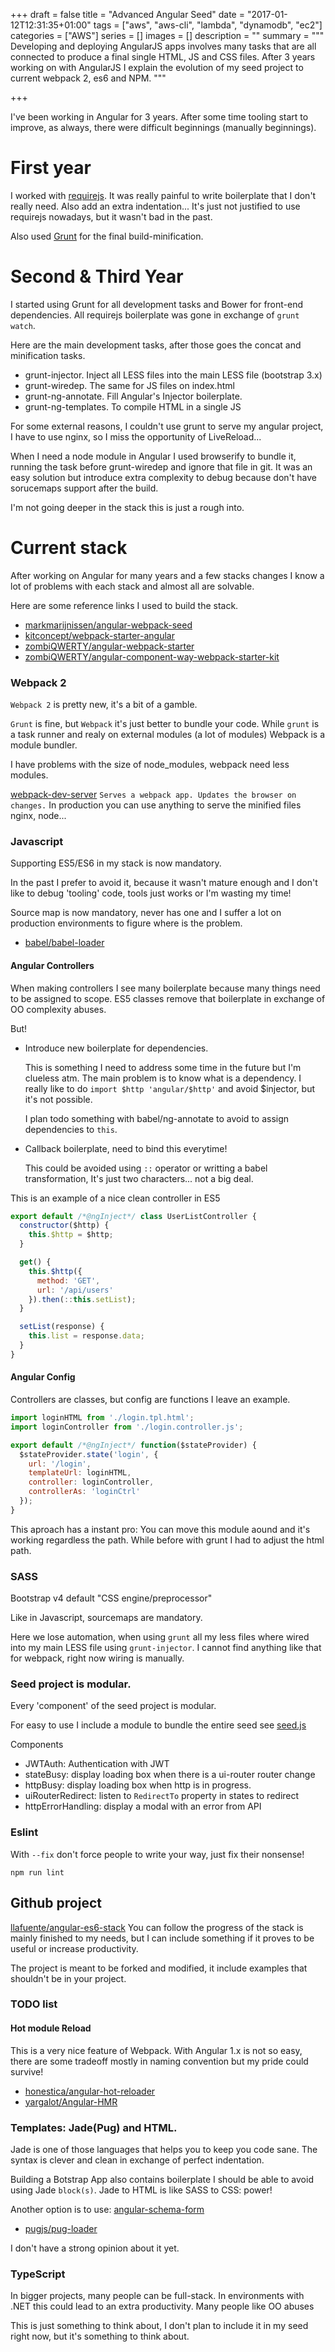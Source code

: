 +++
draft = false
title = "Advanced Angular Seed"
date = "2017-01-12T12:31:35+01:00"
tags = ["aws", "aws-cli", "lambda", "dynamodb", "ec2"]
categories = ["AWS"]
series = []
images = []
description = ""
summary = """
Developing and deploying AngularJS apps involves many tasks that are all
connected to produce a final single HTML, JS and CSS files.
After 3 years working on with AngularJS I explain the evolution of my seed
project to current webpack 2, es6 and NPM.
"""

+++

I've been working in Angular for 3 years. After some time tooling start to
improve, as always, there were difficult beginnings (manually beginnings).

# First year

I worked with [requirejs](http://requirejs.org/).
It was really painful to write boilerplate that I don't really need.
Also add an extra indentation...
It's just not justified to use requirejs nowadays, but it wasn't bad in the
past.

Also used [Grunt](gruntjs.com) for the final build-minification.

# Second & Third Year

I started using Grunt for all development tasks and Bower for front-end
dependencies.
All requirejs boilerplate was gone in exchange of `grunt watch`.

Here are the main development tasks, after those goes the concat and
minification tasks.

* grunt-injector. Inject all LESS files into the main LESS file (bootstrap 3.x)
* grunt-wiredep. The same for JS files on index.html
* grunt-ng-annotate. Fill Angular's Injector boilerplate.
* grunt-ng-templates. To compile HTML in a single JS


For some external reasons, I couldn't use grunt to serve my angular project,
I have to use nginx, so I miss the opportunity of LiveReload...

When I need a node module in Angular I used browserify to bundle it,
running the task before grunt-wiredep and ignore that file in git. It was an
easy solution but introduce extra complexity to debug because don't
have sorucemaps support after the build.

I'm not going deeper in the stack this is just a rough into.

# Current stack

After working on Angular for many years and a few stacks changes
I know a lot of problems with each stack and almost all are solvable.

Here are some reference links I used to build the stack.

* [markmarijnissen/angular-webpack-seed](https://github.com/markmarijnissen/angular-webpack-seed)
* [kitconcept/webpack-starter-angular](https://github.com/kitconcept/webpack-starter-angular)
* [zombiQWERTY/angular-webpack-starter](https://github.com/zombiQWERTY/angular-webpack-starter)
* [zombiQWERTY/angular-component-way-webpack-starter-kit](https://github.com/zombiQWERTY/angular-component-way-webpack-starter-kit)

### Webpack 2

`Webpack 2` is pretty new, it's a bit of a gamble.

`Grunt` is fine, but `Webpack` it's just better to bundle your code.
While `grunt` is a task runner and realy on external modules (a lot of modules)
Webpack is a module bundler.

I have problems with the size of node_modules, webpack need less modules.

[webpack-dev-server](https://github.com/webpack/webpack-dev-server)
`Serves a webpack app. Updates the browser on changes.`
In production you can use anything to serve the minified files nginx, node...

### Javascript

Supporting ES5/ES6 in my stack is now mandatory.

In the past I prefer to avoid it, because it wasn't mature enough and I don't
like to debug 'tooling' code, tools just works or I'm wasting my time!

Source map is now mandatory, never has one and I suffer a lot on production
environments to figure where is the problem.

* [babel/babel-loader](https://github.com/babel/babel-loader)

#### Angular Controllers

When making controllers I see many boilerplate because many things need to be
assigned to scope. ES5 classes remove that boilerplate in exchange of OO
complexity abuses.

But!

* Introduce new boilerplate for dependencies.

  This is something I need to address some time in the future but
  I'm clueless atm. The main problem is to know what is a dependency.
  I really like to do `import $http 'angular/$http'` and avoid $injector,
  but it's not possible.

  I plan todo something with babel/ng-annotate to avoid to assign dependencies
  to `this`.

* Callback boilerplate, need to bind this everytime!

  This could be avoided using `::` operator or writting a babel transformation,
  It's just two characters... not a big deal.

This is an example of a nice clean controller in ES5

```js
export default /*@ngInject*/ class UserListController {
  constructor($http) {
    this.$http = $http;
  }

  get() {
    this.$http({
      method: 'GET',
      url: '/api/users'
    }).then(::this.setList);
  }

  setList(response) {
    this.list = response.data;
  }
}
```

#### Angular Config

Controllers are classes, but config are functions I leave an example.

```js
import loginHTML from './login.tpl.html';
import loginController from './login.controller.js';

export default /*@ngInject*/ function($stateProvider) {
  $stateProvider.state('login', {
    url: '/login',
    templateUrl: loginHTML,
    controller: loginController,
    controllerAs: 'loginCtrl'
  });
}
```

This aproach has a instant pro: You can move this module aound and it's working
regardless the path. While before with grunt I had to adjust the html path.

### SASS

Bootstrap v4 default "CSS engine/preprocessor"

Like in Javascript, sourcemaps are mandatory.

Here we lose automation, when using `grunt` all my less files where wired into
my main LESS file using `grunt-injector`. I cannot find anything like that
for webpack, right now wiring is manually.


### Seed project is modular.

Every 'component' of the seed project is modular.

For easy to use I include a module to bundle the entire seed see
[seed.js](https://github.com/llafuente/angular-es6-stack/blob/master/app/seed.js)

Components

* JWTAuth: Authentication with JWT
* stateBusy: display loading box when there is a ui-router router change
* httpBusy: display loading box when http is in progress.
* uiRouterRedirect: listen to `RedirectTo` property in states to redirect
* httpErrorHandling: display a modal with an error from API


### Eslint

With `--fix` don't force people to write your way, just fix their nonsense!

```
npm run lint
```

## Github project

[llafuente/angular-es6-stack](https://github.com/llafuente/angular-es6-stack)
You can follow the progress of the stack is mainly finished to my needs,
but I can include something if it proves to be useful or increase productivity.

The project is meant to be forked and modified, it include examples that
shouldn't be in your project.

### TODO list

#### Hot module Reload

This is a very nice feature of Webpack. With Angular 1.x is not so easy,
there are some tradeoff mostly in naming convention but my pride could survive!

* [honestica/angular-hot-reloader](https://github.com/honestica/angular-hot-reloader)
* [yargalot/Angular-HMR](https://github.com/yargalot/Angular-HMR)

### Templates: Jade(Pug) and HTML.

Jade is one of those languages that helps you to keep you code sane.
The syntax is clever and clean in exchange of perfect indentation.

Building a Botstrap App also contains boilerplate I should be able to avoid
using Jade `block(s)`. Jade to HTML is like SASS to CSS: power!

Another option is to use: [angular-schema-form](http://schemaform.io)

* [pugjs/pug-loader](https://github.com/pugjs/pug-loader)

I don't have a strong opinion about it yet.

### TypeScript

In bigger projects, many people can be full-stack. In environments with .NET
this could lead to an extra productivity. Many people like OO abuses

This is just something to think about, I don't plan to include it in my seed
right now, but it's something to think about.
